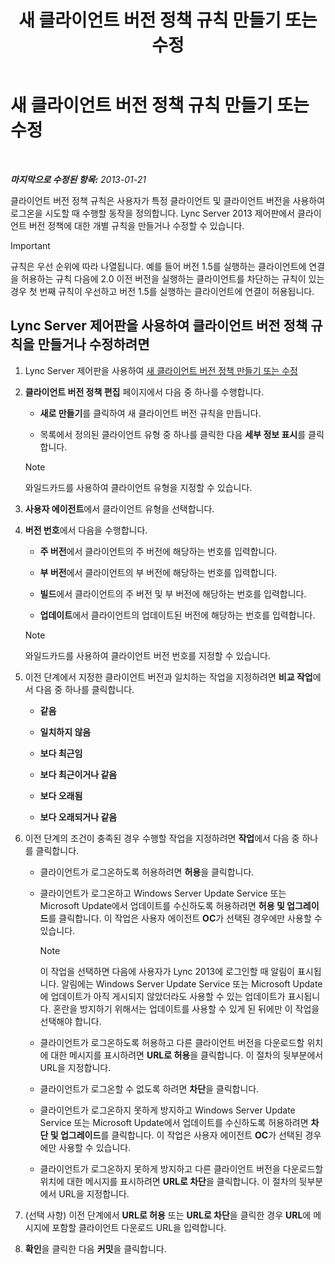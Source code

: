 ﻿---
title: 새 클라이언트 버전 정책 규칙 만들기 또는 수정
TOCTitle: 새 클라이언트 버전 정책 규칙 만들기 또는 수정
ms:assetid: 6f879d99-8401-41e0-a562-195c890d63ea
ms:mtpsurl: https://technet.microsoft.com/ko-kr/library/JJ898478(v=OCS.15)
ms:contentKeyID: 52056873
ms.date: 08/10/2015
mtps_version: v=OCS.15
ms.translationtype: HT
---

# 새 클라이언트 버전 정책 규칙 만들기 또는 수정

 

_**마지막으로 수정된 항목:** 2013-01-21_

클라이언트 버전 정책 규칙은 사용자가 특정 클라이언트 및 클라이언트 버전을 사용하여 로그온을 시도할 때 수행할 동작을 정의합니다. Lync Server 2013 제어판에서 클라이언트 버전 정책에 대한 개별 규칙을 만들거나 수정할 수 있습니다.


> [!IMPORTANT]
> 규칙은 우선 순위에 따라 나열됩니다. 예를 들어 버전 1.5를 실행하는 클라이언트에 연결을 허용하는 규칙 다음에 2.0 이전 버전을 실행하는 클라이언트를 차단하는 규칙이 있는 경우 첫 번째 규칙이 우선하고 버전 1.5를 실행하는 클라이언트에 연결이 허용됩니다.



## Lync Server 제어판을 사용하여 클라이언트 버전 정책 규칙을 만들거나 수정하려면

1.  Lync Server 제어판을 사용하여 [새 클라이언트 버전 정책 만들기 또는 수정](lync-server-2013-create-or-modify-a-new-client-version-policy.md)

2.  **클라이언트 버전 정책 편집** 페이지에서 다음 중 하나를 수행합니다.
    
      - **새로 만들기**를 클릭하여 새 클라이언트 버전 규칙을 만듭니다.
    
      - 목록에서 정의된 클라이언트 유형 중 하나를 클릭한 다음 **세부 정보 표시**를 클릭합니다.
    

    > [!NOTE]
    > 와일드카드를 사용하여 클라이언트 유형을 지정할 수 있습니다.



3.  **사용자 에이전트**에서 클라이언트 유형을 선택합니다.

4.  **버전 번호**에서 다음을 수행합니다.
    
      - **주 버전**에서 클라이언트의 주 버전에 해당하는 번호를 입력합니다.
    
      - **부 버전**에서 클라이언트의 부 버전에 해당하는 번호를 입력합니다.
    
      - **빌드**에서 클라이언트의 주 버전 및 부 버전에 해당하는 번호를 입력합니다.
    
      - **업데이트**에서 클라이언트의 업데이트된 버전에 해당하는 번호를 입력합니다.
    

    > [!NOTE]
    > 와일드카드를 사용하여 클라이언트 버전 번호를 지정할 수 있습니다.



5.  이전 단계에서 지정한 클라이언트 버전과 일치하는 작업을 지정하려면 **비교 작업**에서 다음 중 하나를 클릭합니다.
    
      - **같음**
    
      - **일치하지 않음**
    
      - **보다 최근임**
    
      - **보다 최근이거나 같음**
    
      - **보다 오래됨**
    
      - **보다 오래되거나 같음**

6.  이전 단계의 조건이 충족된 경우 수행할 작업을 지정하려면 **작업**에서 다음 중 하나를 클릭합니다.
    
      - 클라이언트가 로그온하도록 허용하려면 **허용**을 클릭합니다.
    
      - 클라이언트가 로그온하고 Windows Server Update Service 또는 Microsoft Update에서 업데이트를 수신하도록 허용하려면 **허용 및 업그레이드**를 클릭합니다. 이 작업은 사용자 에이전트 **OC**가 선택된 경우에만 사용할 수 있습니다.
        

        > [!NOTE]
        > 이 작업을 선택하면 다음에 사용자가 Lync 2013에 로그인할 때 알림이 표시됩니다. 알림에는 Windows Server Update Service 또는 Microsoft Update에 업데이트가 아직 게시되지 않았더라도 사용할 수 있는 업데이트가 표시됩니다. 혼란을 방지하기 위해서는 업데이트를 사용할 수 있게 된 뒤에만 이 작업을 선택해야 합니다.

    
      - 클라이언트가 로그온하도록 허용하고 다른 클라이언트 버전을 다운로드할 위치에 대한 메시지를 표시하려면 **URL로 허용**을 클릭합니다. 이 절차의 뒷부분에서 URL을 지정합니다.
    
      - 클라이언트가 로그온할 수 없도록 하려면 **차단**을 클릭합니다.
    
      - 클라이언트가 로그온하지 못하게 방지하고 Windows Server Update Service 또는 Microsoft Update에서 업데이트를 수신하도록 허용하려면 **차단 및 업그레이드**를 클릭합니다. 이 작업은 사용자 에이전트 **OC**가 선택된 경우에만 사용할 수 있습니다.
    
      - 클라이언트가 로그온하지 못하게 방지하고 다른 클라이언트 버전을 다운로드할 위치에 대한 메시지를 표시하려면 **URL로 차단**을 클릭합니다. 이 절차의 뒷부분에서 URL을 지정합니다.

7.  (선택 사항) 이전 단계에서 **URL로 허용** 또는 **URL로 차단**을 클릭한 경우 **URL**에 메시지에 포함할 클라이언트 다운로드 URL을 입력합니다.

8.  **확인**을 클릭한 다음 **커밋**을 클릭합니다.

